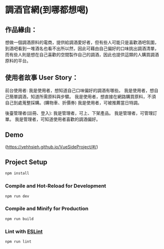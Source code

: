 # 調酒官網(到哪都想喝)

## 作品緣由：

想做一個調酒原料的電商，提供給調酒愛好者，但有些人可能只是喜歡酒吧氛圍，到酒吧看到一堆酒名也看不出所以然，因此可藉由自己偏好的口味挑出調酒清單，而有些人則是想在自己喜歡的空間製作自己的調酒，因此也提供這類的人購買調酒原料的平台。

## 使用者故事 User Story：

前台使用者:
我是使用者，想知道自己口味偏好的調酒有哪些。
我是使用者，想自己簡單調酒，知道所需原料與步驟。
我是使用者，想直接在網路購買原料，不須自己到處蒐整採購。(購物車、折價券)
我是使用者，可被推薦當日特調。

後臺管理者(註冊、登入):
我是管理者，可上、下架產品。
我是管理者，可管理訂單。
我是管理者，可知道使用者喜歡的調酒偏好。

## Demo

(https://yehhsieh.github.io/VueSideProject/#/)

## Project Setup

```sh
npm install
```

### Compile and Hot-Reload for Development

```sh
npm run dev
```

### Compile and Minify for Production

```sh
npm run build
```

### Lint with [ESLint](https://eslint.org/)

```sh
npm run lint
```
